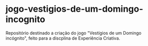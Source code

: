 # jogo-vestigios-de-um-domingo-incognito
Repositório destinado a criação do jogo "Vestígios de um Domingo incógnito", feito para a discplina de Experiência Criativa.
